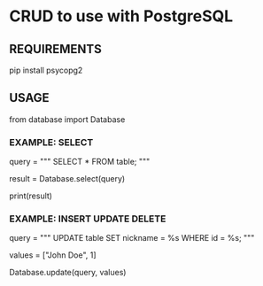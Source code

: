 # CRUD to use with PostgreSQL

## REQUIREMENTS
pip install psycopg2    

## USAGE
from database import Database

### EXAMPLE: SELECT
query = """ 
            SELECT * FROM table; 
        """

result = Database.select(query)

print(result)

### EXAMPLE: INSERT UPDATE DELETE
query = """ 
            UPDATE table SET nickname = %s WHERE id = %s; 
        """

values = ["John Doe", 1]

Database.update(query, values)